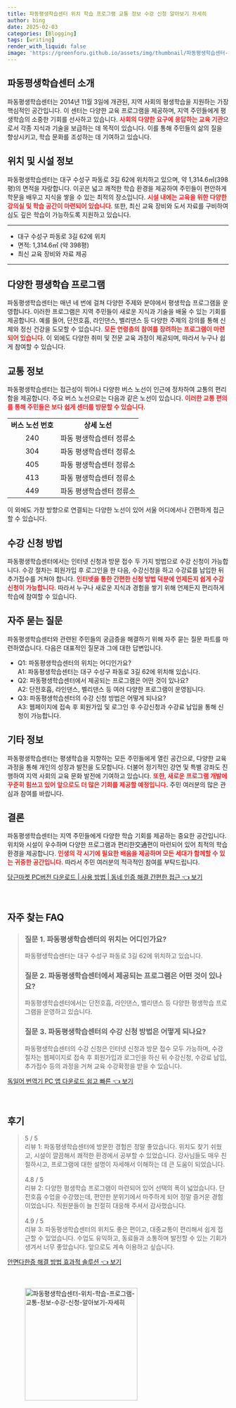 ```yaml
---
title: 파동평생학습센터 위치 학습 프로그램 교통 정보 수강 신청 알아보기 자세히
author: bing
date: 2025-02-03
categories: [Blogging]
tags: [writing]
render_with_liquid: false
image: 'https://greenforu.github.io/assets/img/thumbnail/파동평생학습센터-위치-학습-프로그램-교통-정보-수강-신청-알아보기-자세히.webp'
---
```



<h2 id='파동평생학습센터_소개'>파동평생학습센터 소개</h2>

<p>파동평생학습센터는 2014년 11월 3일에 개관된, 지역 사회의 평생학습을 지원하는 가장 핵심적인 공간입니다. 이 센터는 다양한 교육 프로그램을 제공하며, 지역 주민들에게 평생학습의 소중한 기회를 선사하고 있습니다. <b><span style="color: #ee2323;">사회의 다양한 요구에 응답하는 교육 기관</span></b>으로서 각종 지식과 기술을 보급하는 데 목적이 있습니다. 이를 통해 주민들의 삶의 질을 향상시키고, 학습 문화를 조성하는 데 기여하고 있습니다.</p>

<h2 id='위치_및_시설_정보'>위치 및 시설 정보</h2>

<p>파동평생학습센터는 대구 수성구 파동로 3길 62에 위치하고 있으며, 약 1,314.6㎡(398평)의 면적을 자랑합니다. 이곳은 넓고 쾌적한 학습 환경을 제공하여 주민들이 편안하게 학문을 배우고 지식을 쌓을 수 있는 최적의 장소입니다. <b><span style="color: #ee2323;">시설 내에는 교육을 위한 다양한 강의실 및 학습 공간이 마련되어 있습니다</span></b>. 또한, 최신 교육 장비와 도서 자료를 구비하여 심도 깊은 학습이 가능하도록 지원하고 있습니다.</p>

<hr />

<ul>
    <li>대구 수성구 파동로 3길 62에 위치</li>
    <li>면적: 1,314.6㎡ (약 398평)</li>
    <li>최신 교육 장비와 자료 제공</li>
</ul>

<hr />

<h2 id='다양한_평생학습_프로그램'>다양한 평생학습 프로그램</h2>

<p>파동평생학습센터는 매년 네 번에 걸쳐 다양한 주제와 분야에서 평생학습 프로그램을 운영합니다. 이러한 프로그램은 지역 주민들이 새로운 지식과 기술을 배울 수 있는 기회를 제공합니다. 예를 들어, 단전호흡, 라인댄스, 벨리댄스 등 다양한 주제의 강의를 통해 신체와 정신 건강을 도모할 수 있습니다. <b><span style="color: #ee2323;">모든 연령층의 참여를 장려하는 프로그램이 마련되어 있습니다</span></b>. 이 외에도 다양한 취미 및 전문 교육 과정이 제공되며, 따라서 누구나 쉽게 참여할 수 있습니다.</p>

<h2 id='교통_정보'>교통 정보</h2>

<p>파동평생학습센터는 접근성이 뛰어나 다양한 버스 노선이 인근에 정차하여 교통의 편리함을 제공합니다. 주요 버스 노선으로는 다음과 같은 노선이 있습니다. <b><span style="color: #ee2323;">이러한 교통 편의를 통해 주민들은 보다 쉽게 센터를 방문할 수 있습니다</span></b>.</p>

<table>
    <tr>
        <td style="text-align: center; height: 17px;"><b>버스 노선 번호</b></td>
        <td style="text-align: center; height: 17px;"><b>상세 노선</b></td>
    </tr>
    <tr>
        <td style="text-align: center; height: 17px;">240</td>
        <td style="text-align: center; height: 17px;">파동 평생학습센터 정류소</td>
    </tr>
    <tr>
        <td style="text-align: center; height: 17px;">304</td>
        <td style="text-align: center; height: 17px;">파동 평생학습센터 정류소</td>
    </tr>
    <tr>
        <td style="text-align: center; height: 17px;">405</td>
        <td style="text-align: center; height: 17px;">파동 평생학습센터 정류소</td>
    </tr>
    <tr>
        <td style="text-align: center; height: 17px;">413</td>
        <td style="text-align: center; height: 17px;">파동 평생학습센터 정류소</td>
    </tr>
    <tr>
        <td style="text-align: center; height: 17px;">449</td>
        <td style="text-align: center; height: 17px;">파동 평생학습센터 정류소</td>
    </tr>
</table>

<p>이 외에도 가창 방향으로 연결되는 다양한 노선이 있어 서울 어디에서나 간편하게 접근할 수 있습니다.</p>

<h2 id='수강_신청_방법'>수강 신청 방법</h2>

<p>파동평생학습센터에서는 인터넷 신청과 방문 접수 두 가지 방법으로 수강 신청이 가능합니다. 수강 절차는 회원가입 후 로그인을 한 다음, 수강신청을 하고 수강료를 납입한 뒤 추가접수를 거쳐야 합니다. <b><span style="color: #ee2323;">인터넷을 통한 간편한 신청 방법 덕분에 언제든지 쉽게 수강신청이 가능합니다.</span></b> 따라서 누구나 새로운 지식과 경험을 쌓기 위해 언제든지 편리하게 학습에 참여할 수 있습니다.</p>

<h2 id='자주_묻는_질문'>자주 묻는 질문</h2>

<p>파동평생학습센터와 관련된 주민들의 궁금증을 해결하기 위해 자주 묻는 질문 파트를 마련하였습니다. 다음은 대표적인 질문과 그에 대한 답변입니다.</p>

<ul>
    <li>Q1: 파동평생학습센터의 위치는 어디인가요? <br> A1: 파동평생학습센터는 대구 수성구 파동로 3길 62에 위치해 있습니다.</li>
    <li>Q2: 파동평생학습센터에서 제공되는 프로그램은 어떤 것이 있나요? <br> A2: 단전호흡, 라인댄스, 벨리댄스 등 여러 다양한 프로그램이 운영됩니다.</li>
    <li>Q3: 파동평생학습센터의 수강 신청 방법은 어떻게 되나요? <br> A3: 웹페이지에 접속 후 회원가입 및 로그인 후 수강신청과 수강료 납입을 통해 신청이 가능합니다.</li>
</ul>

<h2 id='기타_정보'>기타 정보</h2>

<p>파동평생학습센터는 평생학습을 지향하는 모든 주민들에게 열린 공간으로, 다양한 교육 과정을 통해 개인의 성장과 발전을 도모합니다. 더불어 정기적인 강연 및 특별 강좌도 진행하여 지역 사회의 교육 문화 발전에 기여하고 있습니다. <b><span style="color: #ee2323;">또한, 새로운 프로그램 개발에 꾸준히 힘쓰고 있어 앞으로도 더 많은 기회를 제공할 예정입니다.</span></b> 주민 여러분의 많은 관심과 참여를 바랍니다.</p>

<h2 id='결론'>결론</h2>

<p>파동평생학습센터는 지역 주민들에게 다양한 학습 기회를 제공하는 중요한 공간입니다. 위치와 시설이 우수하며 다양한 프로그램과 편리한交通편이 마련되어 있어 최적의 학습 환경을 제공합니다. <b><span style="color: #ee2323;">인생의 각 시기에 필요한 배움을 제공하며 모든 세대가 함께할 수 있는 귀중한 공간입니다.</span></b> 따라서 주민 여러분의 적극적인 참여를 부탁드립니다.</p>


<p><a class="click-button" title="당근마켓 PC버전 다운로드 | 사용 방법 | 동네 인증 해결 간편한 접근" href="https://greenforu.github.io/posts/%EB%8B%B9%EA%B7%BC%EB%A7%88%EC%BC%93-PC%EB%B2%84%EC%A0%84-%EB%8B%A4%EC%9A%B4%EB%A1%9C%EB%93%9C-%EC%82%AC%EC%9A%A9-%EB%B0%A9%EB%B2%95-%EB%8F%99%EB%84%A4-%EC%9D%B8%EC%A6%9D-%ED%95%B4%EA%B2%B0-%EA%B0%84%ED%8E%B8%ED%95%9C-%EC%A0%91%EA%B7%BC/" rel="dofollow">당근마켓 PC버전 다운로드 | 사용 방법 | 동네 인증 해결 간편한 접근 👈 보기</a></p><br>
<h2 id='자주_찾는_FAQ'>자주 찾는 FAQ</h2>
<div itemscope="" itemtype="https://schema.org/FAQPage"> 
<blockquote> 
<div itemscope="" itemprop="mainEntity" itemtype="https://schema.org/Question"> 
<h3 itemprop="name">질문 1. 파동평생학습센터의 위치는 어디인가요?</h3> 
<div itemscope="" itemprop="acceptedAnswer" itemtype="https://schema.org/Answer"> 
<span itemprop="text"> 
<p>파동평생학습센터는 대구 수성구 파동로 3길 62에 위치하고 있습니다.</p> 
</span> 
</div> 
</div> 

<div itemscope="" itemprop="mainEntity" itemtype="https://schema.org/Question"> 
<h3 itemprop="name">질문 2. 파동평생학습센터에서 제공되는 프로그램은 어떤 것이 있나요?</h3> 
<div itemscope="" itemprop="acceptedAnswer" itemtype="https://schema.org/Answer"> 
<span itemprop="text"> 
<p>파동평생학습센터에서는 단전호흡, 라인댄스, 벨리댄스 등 다양한 평생학습 프로그램을 운영하고 있습니다.</p> 
</span> 
</div> 
</div> 

<div itemscope="" itemprop="mainEntity" itemtype="https://schema.org/Question"> 
<h3 itemprop="name">질문 3. 파동평생학습센터의 수강 신청 방법은 어떻게 되나요?</h3> 
<div itemscope="" itemprop="acceptedAnswer" itemtype="https://schema.org/Answer"> 
<span itemprop="text"> 
<p>파동평생학습센터의 수강 신청은 인터넷 신청과 방문 접수 모두 가능하며, 수강절차는 웹페이지로 접속 후 회원가입과 로그인을 하신 뒤 수강신청, 수강료 납입, 추가접수 등의 과정을 거쳐 교육 수강확정을 받을 수 있습니다.</p> 
</span> 
</div> 
</div> 
</blockquote> 
</div>
<p><a class="click-button" title="독일어 번역기 PC 앱 다운로드 쉽고 빠른" href="https://greenforu.github.io/posts/%EB%8F%85%EC%9D%BC%EC%96%B4-%EB%B2%88%EC%97%AD%EA%B8%B0-PC-%EC%95%B1-%EB%8B%A4%EC%9A%B4%EB%A1%9C%EB%93%9C-%EC%89%BD%EA%B3%A0-%EB%B9%A0%EB%A5%B8/" rel="dofollow">독일어 번역기 PC 앱 다운로드 쉽고 빠른 👈 보기</a></p><br>
<h2 id='후기'>후기</h2>
<div itemscope itemtype="https://schema.org/Product">
  <blockquote>
  <div itemprop="review" itemscope itemtype="https://schema.org/Review">
      <div itemprop="reviewRating" itemscope itemtype="https://schema.org/Rating"> <span itemprop="ratingValue">5</span> / <span itemprop="bestRating">5</span> </div>
      <span itemprop="reviewBody">리뷰 1: 파동평생학습센터에 방문한 경험은 정말 좋았습니다. 위치도 찾기 쉬웠고, 시설이 깔끔해서 쾌적한 환경에서 공부할 수 있었습니다. 강사님들도 매우 친절하시고, 프로그램에 대한 설명이 자세해서 이해하는 데 큰 도움이 되었습니다.</span>
  </div>
  <br>
  <div itemprop="review" itemscope itemtype="https://schema.org/Review">
      <div itemprop="reviewRating" itemscope itemtype="https://schema.org/Rating"> <span itemprop="ratingValue">4.8</span> / <span itemprop="bestRating">5</span> </div>
      <span itemprop="reviewBody">리뷰 2: 다양한 평생학습 프로그램이 마련되어 있어 선택의 폭이 넓었습니다. 단전호흡 수업을 수강했는데, 편안한 분위기에서 마주하게 되어 정말 즐거운 경험이었습니다. 직원분들이 늘 친절히 대응해 주셔서 감사했습니다.</span>
  </div>
  <br>
  <div itemprop="review" itemscope itemtype="https://schema.org/Review">
      <div itemprop="reviewRating" itemscope itemtype="https://schema.org/Rating"> <span itemprop="ratingValue">4.9</span> / <span itemprop="bestRating">5</span> </div>
      <span itemprop="reviewBody">리뷰 3: 파동평생학습센터의 위치도 좋은 편이고, 대중교통이 편리해서 쉽게 접근할 수 있었습니다. 수업도 유익하고, 동료들과 소통하며 발전할 수 있는 기회가 생겨서 너무 좋았습니다. 앞으로도 계속 이용하고 싶습니다.</span>
  </div>
  </blockquote>
</div>
<p><a class="click-button" title="안면다한증 해결 방법 효과적 솔루션" href="https://greenforu.github.io/posts/%EC%95%88%EB%A9%B4%EB%8B%A4%ED%95%9C%EC%A6%9D-%ED%95%B4%EA%B2%B0-%EB%B0%A9%EB%B2%95-%ED%9A%A8%EA%B3%BC%EC%A0%81-%EC%86%94%EB%A3%A8%EC%85%98/" rel="dofollow">안면다한증 해결 방법 효과적 솔루션 👈 보기</a></p><br>
<figure class="image"><img src="https://greenforu.github.io/assets/img/thumbnail/파동평생학습센터-위치-학습-프로그램-교통-정보-수강-신청-알아보기-자세히.webp" alt="파동평생학습센터-위치-학습-프로그램-교통-정보-수강-신청-알아보기-자세히" width="256" height="256"></figure>